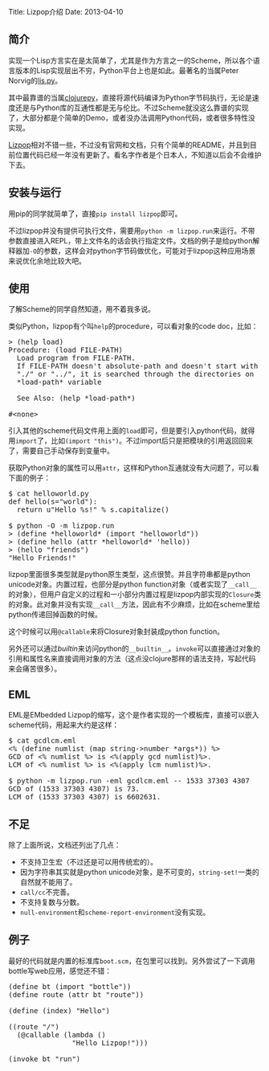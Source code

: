 Title: Lizpop介绍
Date: 2013-04-10

## 简介

实现一个Lisp方言实在是太简单了，尤其是作为方言之一的Scheme，所以各个语言版本的Lisp实现层出不穷，Python平台上也是如此。最著名的当属Peter Norvig的[lis.py](http://norvig.com/lispy.html)。

其中最靠谱的当属[clojurepy](https://github.com/halgari/clojure-py)，直接将源代码编译为Python字节码执行，无论是速度还是与Python库的互通性都是无与伦比。不过Scheme就没这么靠谱的实现了，大部分都是个简单的Demo，或者没办法调用Python代码，或者很多特性没实现。

[Lizpop](https://pypi.python.org/pypi/lizpop)相对不错一些，不过没有官网和文档，只有个简单的README，并且到目前位置代码已经一年没有更新了。看名字作者是个日本人，不知道以后会不会维护下去。

<!--more-->

## 安装与运行

用pip的同学就简单了，直接`pip install lizpop`即可。

不过lizpop并没有提供可执行文件，需要用`python -m lizpop.run`来运行。不带参数直接进入REPL，带上文件名的话会执行指定文件。文档的例子是给python解释器加`-O`的参数，这样会对python字节码做优化，可能对于lizpop这种应用场景来说优化余地比较大吧。

## 使用

了解Scheme的同学自然知道，用不着我多说。

类似Python，lizpop有个叫`help`的procedure，可以看对象的code doc，比如：

<pre>
> (help load)
Procedure: (load FILE-PATH)
  Load program from FILE-PATH.
  If FILE-PATH doesn't absolute-path and doesn't start with
  "./" or "../", it is searched through the directories on
  *load-path* variable

  See Also: (help *load-path*)

#&lt;none&gt;
</pre>

引入其他的scheme代码文件用上面的`load`即可，但是要引入python代码，就得用`import`了，比如`(import "this")`。不过import后只是把模块的引用返回回来了，需要自己手动保存到变量中。

获取Python对象的属性可以用`attr`，这样和Python互通就没有大问题了，可以看下面的例子：

<pre>
$ cat helloworld.py
def hello(s="world"):
  return u"Hello %s!" % s.capitalize()

$ python -O -m lizpop.run
> (define *helloworld* (import "helloworld"))
> (define hello (attr *helloworld* 'hello))
> (hello "friends")
"Hello Friends!"
</pre>

lizpop里面很多类型就是python原生类型，这点很赞。并且字符串都是python unicode对象。内置过程，也部分是python function对象（或者实现了`__call__`的对象），但用户自定义的过程和一小部分内置过程是lizpop内部实现的`Closure`类的对象。此对象并没有实现`__call__`方法，因此有不少麻烦，比如在scheme里给python传递回掉函数的时候。

这个时候可以用`@callable`来将Closure对象封装成python function。

另外还可以通过*builtin*来访问python的`__builtin__`。`invoke`可以直接通过对象的引用和属性名来直接调用对象的方法（这点没clojure那样的语法支持，写起代码来会痛苦很多）。

## EML

EML是EMbedded Lizpop的缩写，这个是作者实现的一个模板库，直接可以嵌入scheme代码，用起来大约是这样：

<pre>
$ cat gcdlcm.eml
<% (define numlist (map string->number *args*)) %>
GCD of <% numlist %> is <%(apply gcd numlist)%>.
LCM of <% numlist %> is <%(apply lcm numlist)%>.

$ python -m lizpop.run -eml gcdlcm.eml -- 1533 37303 4307
GCD of (1533 37303 4307) is 73.
LCM of (1533 37303 4307) is 6602631.
</pre>

## 不足

除了上面所说，文档还列出了几点：

* 不支持卫生宏（不过还是可以用传统宏的）。
* 因为字符串其实就是python unicode对象，是不可变的，`string-set!`一类的自然就不能用了。
* `call/cc`不完善。
* 不支持复数与分数。
* `null-environment`和`scheme-report-environment`没有实现。

## 例子

最好的代码就是内置的标准库`boot.scm`，在包里可以找到。另外尝试了一下调用bottle写web应用，感觉还不错：

<pre>
(define bt (import "bottle"))
(define route (attr bt "route"))

(define (index) "Hello")

((route "/")
  (@callable (lambda ()
               "Hello Lizpop!")))

(invoke bt "run")
</pre>
